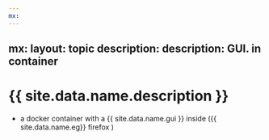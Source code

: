 ```yaml
---
mx:
---
```

mx:
  layout: topic
  description:  description: GUI. in container
---

# {{ site.data.name.description }}

- a docker container with a {{ site.data.name.gui }} inside ({{ site.data.name.eg}}  firefox )